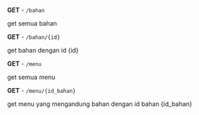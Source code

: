 **GET** - `/bahan`

get semua bahan


**GET** - `/bahan/{id}`

get bahan dengan id {id}


**GET** - `/menu`

get semua menu


**GET** - `/menu/{id_bahan}`

get menu yang mengandung bahan dengan id bahan {id_bahan}
